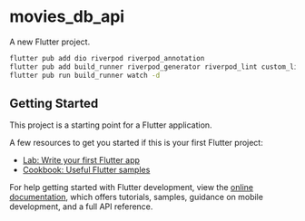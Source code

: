 # movies_db_api

A new Flutter project.

```bash
flutter pub add dio riverpod riverpod_annotation
flutter pub add build_runner riverpod_generator riverpod_lint custom_lint --dev
flutter pub run build_runner watch -d
```

## Getting Started

This project is a starting point for a Flutter application.

A few resources to get you started if this is your first Flutter project:

- [Lab: Write your first Flutter app](https://docs.flutter.dev/get-started/codelab)
- [Cookbook: Useful Flutter samples](https://docs.flutter.dev/cookbook)

For help getting started with Flutter development, view the
[online documentation](https://docs.flutter.dev/), which offers tutorials,
samples, guidance on mobile development, and a full API reference.
